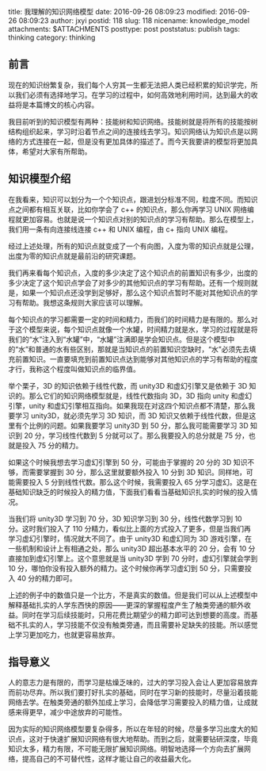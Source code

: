 title: 我理解的知识网络模型
date: 2016-09-26 08:09:23
modified: 2016-09-26 08:09:23
author: jxyi
postid: 118
slug: 118
nicename: knowledge_model
attachments: $ATTACHMENTS
posttype: post
poststatus: publish
tags: thinking
category: thinking


## 前言

现在的知识纷繁复杂，我们每个人穷其一生都无法把人类已经积累的知识学完，所以我们必须有选择地学习。在学习的过程中，如何高效地利用时间，达到最大的收益将是本篇博文的核心内容。

我目前听到的知识模型有两种：技能树和知识网络。技能树就是将所有的技能按树结构组织起来，学习时沿着节点之间的连接线去学习。知识网络认为知识点是以网络的方式连接在一起，但是没有更加具体的描述了。而今天我要讲的模型将更加具体，希望对大家有所帮助。

<!--more-->

## 知识模型介绍

在我看来，知识可以划分为一个个知识点，跟进划分标准不同，粒度不同。而知识点之间都有相互关联，比如你学会了 c++ 的知识点，那么你再学习 UNIX 网络编程就更加容易。也就是说一个知识点对别的知识点的学习有帮助。那么在模型上，我们用一条有向连接线连接 c++ 和 UNIX 编程，由 c+ 指向 UNIX 编程。

经过上述处理，所有的知识点就变成了一个有向图，入度为零的知识点就是公理，出度为零的知识点就是最前沿的研究课题。

我们再来看每个知识点，入度的多少决定了这个知识点的前置知识有多少，出度的多少决定了这个知识点学会了对多少的其他知识点的学习有帮助。还有一个规则就是，如果一个知识点还没学到足够好，那么这个知识点暂时不能对其他知识点的学习有帮助。我想这条规则大家应该可以理解。

每个知识点的学习都需要一定的时间和精力，而我们的时间精力是有限的。那么对于这个模型来说，每个知识点就像一个水罐，时间精力就是水，学习的过程就是将我们的“水”注入到“水罐”中，“水罐”注满即是学会知识点。但是这个模型中的“水”和普通的水有些区别，那就是当知识点的前置知识空缺时，“水”必须先去填充前置知识。一直要填充到前置知识点达到能够对其他知识点的学习有帮助的程度才行，我称这个程度叫做知识点的临界值。

举个栗子，3D 的知识依赖于线性代数，而 unity3D 和虚幻引擎又是依赖于 3D 知识的。那么它们的知识网络模型就是，线性代数指向 3D，3D 指向 unity 和虚幻引擎，unity 和虚幻引擎相互指向。如果我现在对这四个知识点都不清楚，那么我要学习 unity3D，就必须先学习 3D 知识，而 3D 知识又依赖于线性代数，但是这里有个比例的问题。如果我要学习 unity3D 到 50 分，那么我可能需要学习 3D 知识到 20 分，学习线性代数到 5 分就可以了。那么我要投入的总分就是 75 分，也就是投入 75 分的精力。

如果这个时候我想去学习虚幻引擎到 50 分，可能由于掌握的 20 分的 3D 知识不够，而需要掌握到 30 分，那么这里就要额外投入 10 分到 3D 知识。同样地，可能需要投入 5 分到线性代数。那么这个时候，我需要投入 65 分学习虚幻。这是在基础知识缺乏的时候投入的精力值，下面我们看看当基础知识扎实的时候的投入情况。

当我们将 unity3D 学习到 70 分，3D 知识学习到 30 分，线性代数学习到 10 分。这时我们投入了 110 分精力，看似比上面的方式投入了更多，但是当我们再学习虚幻引擎时，情况就大不同了。由于 unity3D 和虚幻同为 3D 游戏引擎，在一些机制和设计上有相通之处，那么 unity3D 超出基本水平的 20 分，会有 10 分直接加到虚幻引擎上。这个意思就是当 unity3D 学到 70 分时，虚幻引擎就会学到 10 分，哪怕你没有投入额外的精力。这个时候你再学习虚幻到 50 分，只需要投入 40 分的精力即可。

上述的例子中的数值只是一个比方，不是真实的数值。但是我们可以从上述模型中解释基础扎实的人学东西快的原因——更深的掌握程度产生了触类旁通的额外收益。同时在学习后续技能时，只用花费比期望少的精力即可达到想要的高度。而基础不扎实的人，学习技能不仅没有触类旁通，而且需要补足缺失的技能。所以感觉上学习更加吃力，也就更容易放弃。

## 指导意义

人的意志力是有限的，而学习是枯燥乏味的，过大的学习投入会让人更加容易放弃而前功尽弃。所以我们要打好扎实的基础，同时在学习新的技能时，尽量沿着技能网络去学。在触类旁通的额外加成上学习，会降低学习需要投入的精力值，让成就感来得更早，减少中途放弃的可能性。

因为实际的知识网络模型要复杂得多，所以在年轻的时候，尽量多学习出度大的知识点，这对于快速扩展知识网络有很大地帮助。而到之后，就需要钻研深度，毕竟知识太多，精力有限，不可能无限扩展知识网络。明智地选择一个方向去扩展网络，提高自己的不可替代性，这样才能让自己的收益最大化。





